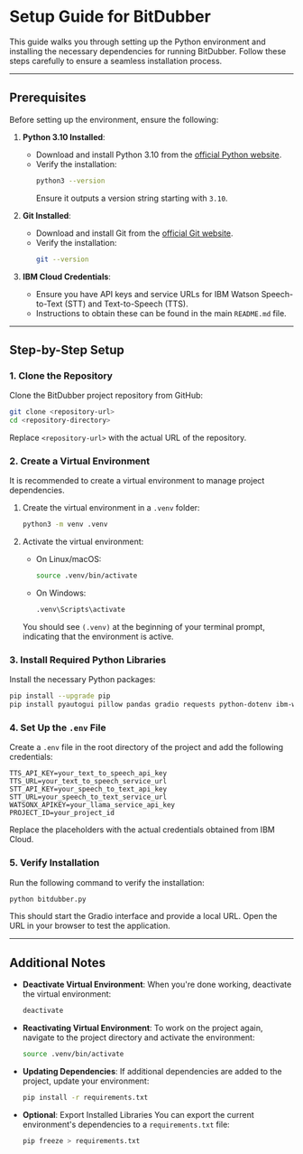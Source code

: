 # Setup Guide for BitDubber

This guide walks you through setting up the Python environment and installing the necessary dependencies for running BitDubber. Follow these steps carefully to ensure a seamless installation process.

---

## Prerequisites

Before setting up the environment, ensure the following:

1. **Python 3.10 Installed**:
   - Download and install Python 3.10 from the [official Python website](https://www.python.org/downloads/).
   - Verify the installation:
     ```bash
     python3 --version
     ```
     Ensure it outputs a version string starting with `3.10`.

2. **Git Installed**:
   - Download and install Git from the [official Git website](https://git-scm.com/).
   - Verify the installation:
     ```bash
     git --version
     ```

3. **IBM Cloud Credentials**:
   - Ensure you have API keys and service URLs for IBM Watson Speech-to-Text (STT) and Text-to-Speech (TTS).
   - Instructions to obtain these can be found in the main `README.md` file.

---

## Step-by-Step Setup

### 1. Clone the Repository

Clone the BitDubber project repository from GitHub:
```bash
git clone <repository-url>
cd <repository-directory>
```
Replace `<repository-url>` with the actual URL of the repository.

### 2. Create a Virtual Environment

It is recommended to create a virtual environment to manage project dependencies.

1. Create the virtual environment in a `.venv` folder:
   ```bash
   python3 -m venv .venv
   ```

2. Activate the virtual environment:
   - On Linux/macOS:
     ```bash
     source .venv/bin/activate
     ```
   - On Windows:
     ```bash
     .venv\Scripts\activate
     ```

   You should see `(.venv)` at the beginning of your terminal prompt, indicating that the environment is active.

### 3. Install Required Python Libraries

Install the necessary Python packages:
```bash
pip install --upgrade pip
pip install pyautogui pillow pandas gradio requests python-dotenv ibm-watson
```

### 4. Set Up the `.env` File

Create a `.env` file in the root directory of the project and add the following credentials:
```plaintext
TTS_API_KEY=your_text_to_speech_api_key
TTS_URL=your_text_to_speech_service_url
STT_API_KEY=your_speech_to_text_api_key
STT_URL=your_speech_to_text_service_url
WATSONX_APIKEY=your_llama_service_api_key
PROJECT_ID=your_project_id
```
Replace the placeholders with the actual credentials obtained from IBM Cloud.

### 5. Verify Installation

Run the following command to verify the installation:
```bash
python bitdubber.py
```
This should start the Gradio interface and provide a local URL. Open the URL in your browser to test the application.

---

## Additional Notes

- **Deactivate Virtual Environment**:
  When you're done working, deactivate the virtual environment:
  ```bash
  deactivate
  ```

- **Reactivating Virtual Environment**:
  To work on the project again, navigate to the project directory and activate the environment:
  ```bash
  source .venv/bin/activate
  ```

- **Updating Dependencies**:
  If additional dependencies are added to the project, update your environment:
  ```bash
  pip install -r requirements.txt
  ```

- **Optional**: Export Installed Libraries
  You can export the current environment's dependencies to a `requirements.txt` file:
  ```bash
  pip freeze > requirements.txt
  ```

